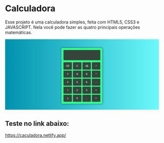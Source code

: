 # Calculadora
Esse projeto é uma calculadora simples, feita com HTML5, CSS3 e JAVASCRIPT. Nela você pode fazer as quatro principais operações matemáticas.
 
<img alt="gif calculadora" title="gif calculadora" src="./calculadora.gif">

## Teste no link abaixo:
<a href="https://confident-nightingale-20e6ca.netlify.app/">https://caculadora.netlify.app/</a>
